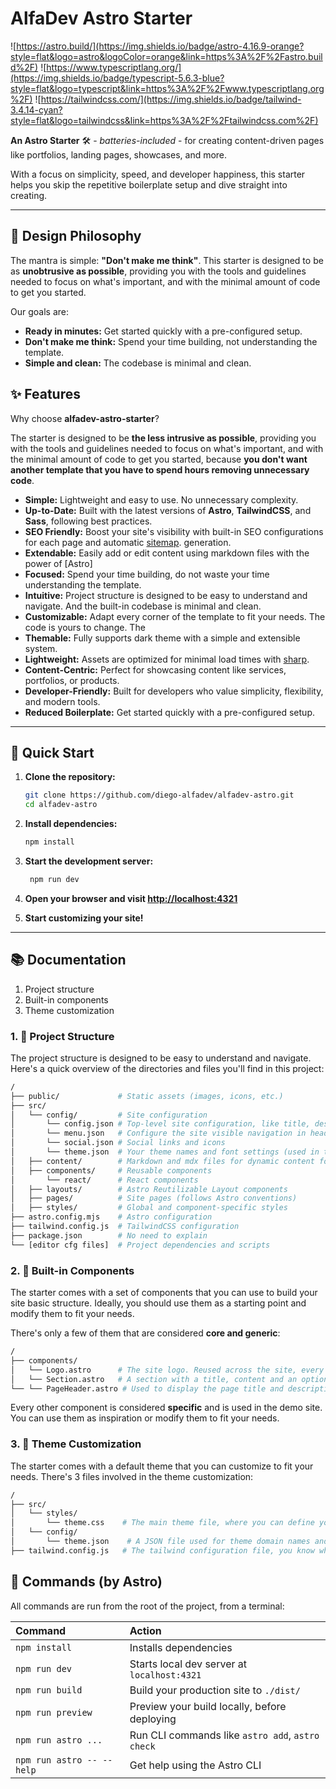 # AlfaDev Astro Starter
![https://astro.build/](https://img.shields.io/badge/astro-4.16.9-orange?style=flat&logo=astro&logoColor=orange&link=https%3A%2F%2Fastro.build%2F)
![https://www.typescriptlang.org/](https://img.shields.io/badge/typescript-5.6.3-blue?style=flat&logo=typescript&link=https%3A%2F%2Fwww.typescriptlang.org%2F)
![https://tailwindcss.com/](https://img.shields.io/badge/tailwind-3.4.14-cyan?style=flat&logo=tailwindcss&link=https%3A%2F%2Ftailwindcss.com%2F)


**An Astro Starter** 🛠️ - *batteries-included* - for creating content-driven pages like portfolios, landing pages, showcases, and more.  

With a focus on simplicity, speed, and developer happiness, this starter helps you skip the repetitive boilerplate setup and dive straight into creating.  

---

## 🎨 Design Philosophy

The mantra is simple: **"Don't make me think"**. This starter is designed to be as **unobtrusive as possible**, providing you with the tools and guidelines needed to focus on what's important, and with the minimal amount of code to get you started.

Our goals are:
- **Ready in minutes:** Get started quickly with a pre-configured setup.
- **Don't make me think:** Spend your time building, not understanding the template.
- **Simple and clean:** The codebase is minimal and clean.



## ✨ Features

Why choose **alfadev-astro-starter**?

The starter is designed to be **the less intrusive as possible**, providing you with the tools and guidelines needed to focus on what's important, and with the minimal amount of code to get you started, because **you don't want another template that you have to spend hours removing unnecessary code**.

- **Simple:** Lightweight and easy to use. No unnecessary complexity.
- **Up-to-Date:** Built with the latest versions of **Astro**, **TailwindCSS**, and **Sass**, following best practices.
- **SEO Friendly:** Boost your site's visibility with built-in SEO configurations for each page and automatic [sitemap](https://docs.astro.build/es/guides/integrations-guide/sitemap). generation.
- **Extendable:** Easily add or edit content using markdown files with the power of [Astro]
- **Focused:** Spend your time building, do not waste your time understanding the template.
- **Intuitive:** Project structure is designed to be easy to understand and navigate. And the built-in codebase is minimal and clean.
- **Customizable:** Adapt every corner of the template to fit your needs. The code is yours to change. The 
- **Themable:** Fully supports dark theme with a simple and extensible system.  
- **Lightweight:** Assets are optimized for minimal load times with [sharp](https://sharp.pixelplumbing.com/).
- **Content-Centric:** Perfect for showcasing content like services, portfolios, or products.  
- **Developer-Friendly:** Built for developers who value simplicity, flexibility, and modern tools.
- **Reduced Boilerplate:** Get started quickly with a pre-configured setup.

---

## 🚀 Quick Start

1. **Clone the repository:**

   ```bash
   git clone https://github.com/diego-alfadev/alfadev-astro.git
   cd alfadev-astro
   ```

2. **Install dependencies:**

   ```bash
   npm install
   ```

3. **Start the development server:**

   ```bash
    npm run dev
    ```

4. **Open your browser and visit [http://localhost:4321](http://localhost:4321)**

5. **Start customizing your site!**

---

## 📚 Documentation

1. Project structure
2. Built-in components
3. Theme customization

### 1. 📂 Project Structure

The project structure is designed to be easy to understand and navigate. Here's a quick overview of the directories and files you'll find in this project:

```bash
/
├── public/             # Static assets (images, icons, etc.)
├── src/
│   └── config/         # Site configuration
│       └── config.json # Top-level site configuration, like title, description, metas, some astro settings, etc.
│       └── menu.json   # Configure the site visible navigation in header and footer
│       └── social.json # Social links and icons
│       └── theme.json  # Your theme names and font settings (used in tailwind.config.js, related to styles/theme.css)
│   ├── content/        # Markdown and mdx files for dynamic content following the Astro conventions (see below)
│   ├── components/     # Reusable components
│       └── react/      # React components
│   ├── layouts/        # Astro Reutilizable Layout components
│   ├── pages/          # Site pages (follows Astro conventions)
│   ├── styles/         # Global and component-specific styles
├── astro.config.mjs    # Astro configuration
├── tailwind.config.js  # TailwindCSS configuration
├── package.json        # No need to explain
└── [editor cfg files]  # Project dependencies and scripts
```

### 2. 🧩 Built-in Components

The starter comes with a set of components that you can use to build your site basic structure.
Ideally, you should use them as a starting point and modify them to fit your needs.

There's only a few of them that are considered **core and generic**:

```bash
/
├── components/
│   └── Logo.astro      # The site logo. Reused across the site, every page has it.
│   └── Section.astro   # A section with a title, content and an optional image. Is a standard content block that every page has.
└── └── PageHeader.astro # Used to display the page title and description, intended to bind with the page `mdx` data.

```

Every other component is considered **specific** and is used in the demo site. You can use them as inspiration or modify them to fit your needs.

### 3. 🎨 Theme Customization

The starter comes with a default theme that you can customize to fit your needs.
There's 3 files involved in the theme customization:

```bash
/
├── src/
│   └── styles/
│       └── theme.css    # The main theme file, where you can define your colors.
│   └── config/
│       └── theme.json    # A JSON file used for theme domain names and font settings. Define your theme color names and font settings here.
├── tailwind.config.js   # The tailwind configuration file, you know what it is, the other two files are used here.
```
 


## 🧞 Commands (by Astro)

All commands are run from the root of the project, from a terminal:

| Command                   | Action                                           |
| :------------------------ | :----------------------------------------------- |
| `npm install`             | Installs dependencies                            |
| `npm run dev`             | Starts local dev server at `localhost:4321`      |
| `npm run build`           | Build your production site to `./dist/`          |
| `npm run preview`         | Preview your build locally, before deploying     |
| `npm run astro ...`       | Run CLI commands like `astro add`, `astro check` |
| `npm run astro -- --help` | Get help using the Astro CLI                     |
